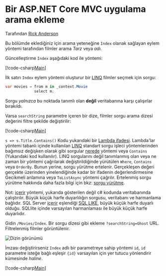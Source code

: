 # <a name="adding-search-to-an-aspnet-core-mvc-app"></a>Bir ASP.NET Core MVC uygulama arama ekleme

Tarafından [Rick Anderson](https://twitter.com/RickAndMSFT)

Bu bölümde eklediğiniz için arama yeteneğine `Index` olanak sağlayan eylem yöntemi tarafından filmler arama *Tarz* veya *adı*.

Güncelleştirme `Index` aşağıdaki kod ile yöntemi:
<!--
[!code-html[Main](../../tutorials/first-mvc-app/start-mvc/sample/MvcMovie/Views/Shared/_Layout.cshtml?highlight=7,31)]
-->

[!code-csharp[Main](../../tutorials/first-mvc-app/start-mvc/sample/MvcMovie/Controllers/MoviesController.cs?name=snippet_1stSearch)]

İlk satırı `Index` eylem yöntemi oluşturur bir [LINQ](https://docs.microsoft.com/dotnet/standard/using-linq) filmler seçmek için sorgu:

```csharp
var movies = from m in _context.Movie
             select m;
```

Sorgu *yalnızca* bu noktada tanımlı olan **değil** veritabanına karşı çalışırlar bırakıldı.

Varsa `searchString` parametre içeren bir dize, filmler sorgu arama dizesi değerini filtre şekilde değiştirilir:

[!code-csharp[Main](../../tutorials/first-mvc-app/start-mvc/sample/MvcMovie/Controllers/MoviesController.cs?name=snippet_SearchNull2)]

`s => s.Title.Contains()` Kodu yukarıdaki bir [Lambda ifadesi](https://docs.microsoft.com/dotnet/csharp/programming-guide/statements-expressions-operators/lambda-expressions). Lambda'lar yöntemi tabanlı içinde kullanılan [LINQ](https://docs.microsoft.com/dotnet/standard/using-linq) standart sorgu işleci yöntemlerinden bağımsız değişken olarak gibi sorgular [nerede](https://docs.microsoft.com//dotnet/api/system.linq.enumerable.where) yöntemi veya `Contains` (Yukarıdaki kod kullanılır). LINQ sorgularını değil tanımlanmış olan veya ne zaman bir yöntemi çağrılarak değiştirildiğinde yürütülen `Where`, `Contains` veya `OrderBy`. Bunun yerine, sorgu yürütme ertelenir.  Gerçekleşen değeri gerçekte üzerinden yinelendiğinde kadar bir ifadenin değerlendirmesine Gecikmeli anlamına veya `ToListAsync` yöntemi çağrılır. Ertelenmiş sorgu yürütme hakkında daha fazla bilgi için bkz: [sorgu yürütme](https://docs.microsoft.com/dotnet/framework/data/adonet/ef/language-reference/query-execution).

Not: [içerir](https://docs.microsoft.com//dotnet/api/system.data.objects.dataclasses.entitycollection-1.contains) yöntemi, yukarıda gösterilen değil c# kodunda veritabanında çalıştırılır. Büyük küçük harfe duyarlılığın sorgusu, veritabanı ve harmanlama bağlıdır. SQL Server [içerir](https://docs.microsoft.com//dotnet/api/system.data.objects.dataclasses.entitycollection-1.contains) eşlendiği [SQL LIKE](https://docs.microsoft.com/sql/t-sql/language-elements/like-transact-sql), büyük küçük harfe duyarlı olduğu. SQLlite içinde varsayılan harmanlaması ile büyük küçük harfe duyarlıdır.

Gidin `/Movies/Index`. Bir sorgu dizesi gibi ekleme `?searchString=Ghost` URL. Filtrelenmiş filmler görüntülenir.

![Dizin görünümü](../../tutorials/first-mvc-app/search/_static/ghost.png)

İmzası değiştirirseniz `Index` adlı bir parametreye sahip yöntemi `id`, `id` parametre isteğe bağlı eşleşir `{id}` varsayılan için yer tutucu yönlendirir kümesinde *haline*.

[!code-csharp[Main](../../tutorials/first-mvc-app/start-mvc/sample/MvcMovie/Startup.cs?highlight=5&name=snippet_1)]
